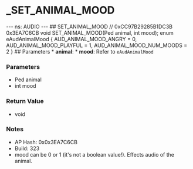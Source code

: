# _SET_ANIMAL_MOOD

--- ns: AUDIO --- ## SET_ANIMAL_MOOD  // 0xCC97B29285B1DC3B 0x3EA7C6CB void SET_ANIMAL_MOOD(Ped animal, int mood);  enum eAudAnimalMood { AUD_ANIMAL_MOOD_ANGRY = 0, AUD_ANIMAL_MOOD_PLAYFUL = 1,  AUD_ANIMAL_MOOD_NUM_MOODS = 2 }   ## Parameters * **animal**: * **mood**: Refer to `eAudAnimalMood`

### Parameters
* Ped animal
* int mood

### Return Value
* void

### Notes
* AP Hash: 0x0x3EA7C6CB
* Build: 323
* mood can be 0 or 1 (it's not a boolean value!). Effects audio of the animal.

